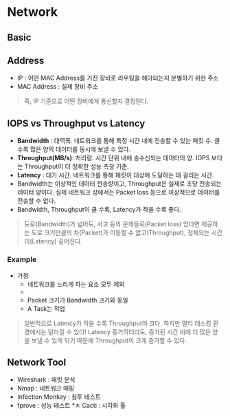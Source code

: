 # Network

## Basic
## Address
* IP : 어떤 MAC Address를 가진 장비로 라우팅을 해야되는지 분별하기 위한 주소
* MAC Address : 실제 장비 주소
> 즉, IP 기준으로 어떤 장비에게 통신할지 결정된다.

## IOPS vs Throughput vs Latency
* __Bandwidth__ : 대역폭. 네트워크를 통해 특정 시간 내에 전송할 수 있는 패킷 수. 클 수록 많은 양의 데이터를 동시에 보낼 수 있다.
* __Throughput(MB/s)__: 처리량. 시간 단위 내에 송수신되는 데이터의 양. IOPS 보다는 Throughput이 더 정확한 성능 측정 기준.
* __Latency__ : 대기 시간. 네트워크를 통해 패킷이 대상에 도달하는 데 걸리는 시간.
* Bandwidth는 이상적인 데이터 전송량이고, Throughput은 실제로 초당 전송되는 데이터 양이다. 실제 네트워크 상에서는 Packet loss 등으로 이상적으로 데이터를 전송할 수 없다.
* Bandwidth, Throughput이 클 수록, Latency가 작을 수록 좋다.
> 도로(Bandwidth)가 넓어도, 사고 등의 문제들로(Packet loss) 있다면 제공하는 도로 크기만큼의 차(Packet)가 이동할 수 없고(Throughput), 정체되는 시간이(Latency) 길어진다.

### Example

* 가정
    * 네트워크를 느리게 하는 요소 모두 제외
    * 
    * Packet 크기가 Bandwidth 크기와 동일
    * A Task는 작업
> 일반적으로 Latency가 작을 수록 Throughput이 크다. 하지만 멀티 태스킹 환경에서는 달라질 수 있다! Latency 증가하더라도, 증가된 시간 비례 더 많은 양을 보낼 수 있게 되기 때문에 Throughput이 크게 증가할 수 있다.  



## Network Tool
* Wireshark : 패킷 분석
* Nmap : 네트워크 매핑
* Infection Monkey : 침투 테스트
* fprove : 성능 테스트
*ㅊ Cacti : 시각화 툴